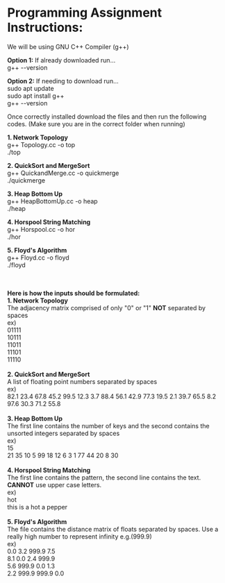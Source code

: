 # Programming Assignment Instructions:
We will be using GNU C++ Compiler (g++)

**Option 1:**
If already downloaded run...
<br>
g++ --version

**Option 2:**
If needing to download run...
<br>
sudo apt update
<br>
sudo apt install g++
<br>
g++ --version

Once correctly installed download the files and then run the following codes.
(Make sure you are in the correct folder when running)

**1. Network Topology**<br>
g++ Topology.cc -o top
<br>
./top

**2. QuickSort and MergeSort**<br>
g++ QuickandMerge.cc -o quickmerge
<br>
./quickmerge

**3. Heap Bottom Up**<br>
g++ HeapBottomUp.cc -o heap
<br>
./heap

**4. Horspool String Matching**<br>
g++ Horspool.cc -o hor
<br>
./hor

**5. Floyd's Algorithm**<br>
g++ Floyd.cc -o floyd
<br>
./floyd
<br><br><br>



**Here is how the inputs should be formulated:**
<br>
**1. Network Topology**
<br>
The adjacency matrix comprised of only "0" or "1" **NOT** separated by spaces
<br>
ex)<br>
01111<br>
10111<br>
11011<br>
11101<br>
11110<br>
<br>
**2. QuickSort and MergeSort**
<br>
A list of floating point numbers separated by spaces
<br>
ex)<br>
82.1 23.4 67.8 45.2 99.5 12.3 3.7 88.4 56.1 42.9 77.3 19.5 2.1 39.7 65.5 8.2 97.6 30.3 71.2 55.8
<br>
<br>
**3. Heap Bottom Up**
<br>
The first line contains the number of keys and the second contains the unsorted integers separated by spaces<br>
ex)<br>
15<br>
21 35 10 5 99 18 12 6 3 1 77 44 20 8 30
<br>
<br>
**4. Horspool String Matching**
<br>
The first line contains the pattern, the second line contains the text. **CANNOT** use upper case letters. 
<br>
ex)<br>
hot<br>
this is a hot a pepper
<br><br>
**5. Floyd's Algorithm**
<br>
The file contains the distance matrix of floats separated by spaces. Use a really high number to represent infinity e.g.(999.9)
<br>ex)<br>
0.0 3.2 999.9 7.5<br>
8.1 0.0 2.4 999.9<br>
5.6 999.9 0.0 1.3<br>
2.2 999.9 999.9 0.0<br>
